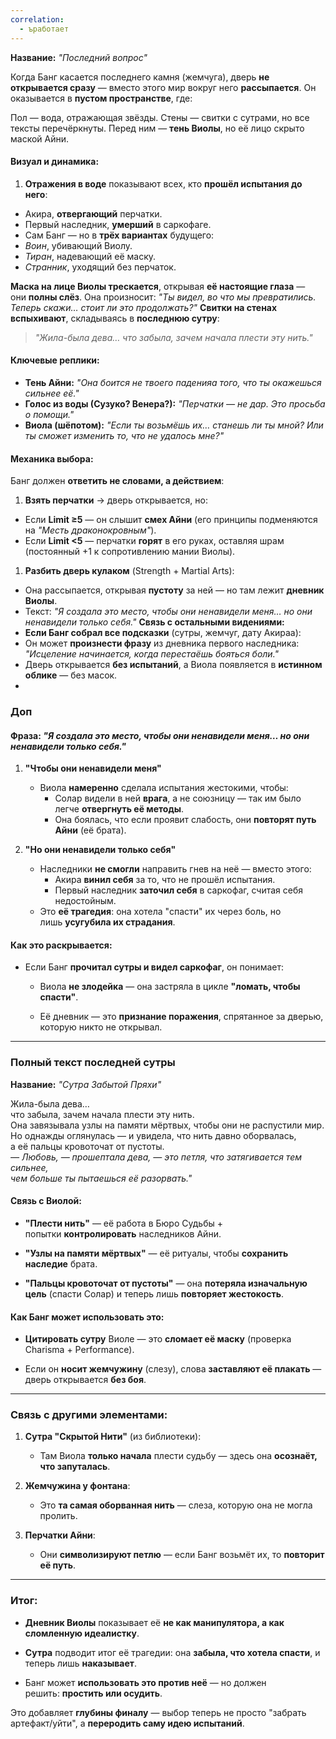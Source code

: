 ```yaml
---
correlation:
  - ъработает
---
```

**Название:** _"Последний вопрос"_

Когда Банг касается последнего камня (жемчуга), дверь **не открывается сразу** — вместо этого мир вокруг него **рассыпается**. Он оказывается в **пустом пространстве**, где:

Пол — вода, отражающая звёзды. Стены — свитки с сутрами, но все тексты перечёркнуты. Перед ним — **тень Виолы**, но её лицо скрыто маской Айни.
#### **Визуал и динамика:**
1. **Отражения в воде** показывают всех, кто **прошёл испытания до него**:
 - Акира, **отвергающий** перчатки.
 - Первый наследник, **умерший** в саркофаге.
 - Сам Банг — но в **трёх вариантах** будущего:
 - _Воин_, убивающий Виолу.
 - _Тиран_, надевающий её маску.
 - _Странник_, уходящий без перчаток.

**Маска на лице Виолы трескается**, открывая **её настоящие глаза** — они **полны слёз**. Она произносит: _"Ты видел, во что мы превратились. Теперь скажи… стоит ли это продолжать?"_
**Свитки на стенах вспыхивают**, складываясь в **последнюю сутру**: 
 > _"Жила-была дева… что забыла, зачем начала плести эту нить."_
 

#### **Ключевые реплики:**
- **Тень Айни:** _"Она боится не твоего паденияа того, что ты окажешься сильнее её."_
- **Голос из воды (Сузуко? Венера?):** _"Перчатки — не дар. Это просьба о помощи."_
- **Виола (шёпотом):** _"Если ты возьмёшь их… станешь ли ты мной? Или ты сможет изменить то, что не удалось мне?"_
 
#### **Механика выбора:**
Банг должен **ответить не словами, а действием**:
1. **Взять перчатки** → дверь открывается, но:
 - Если **Limit ≥5** — он слышит **смех Айни** (его принципы подменяются на _"Месть драконокровным"_).
 - Если **Limit <5** — перчатки **горят** в его руках, оставляя шрам (постоянный +1 к сопротивлению мании Виолы).
1. **Разбить дверь кулаком** (Strength + Martial Arts):
 - Она рассыпается, открывая **пустоту** за ней — но там лежит **дневник Виолы**.
 - Текст: _"Я создала это место, чтобы они ненавидели меня… но они ненавидели только себя."_
**Связь с остальными видениями:**
- **Если Банг собрал все подсказки** (сутры, жемчуг, дату Акираа):
 - Он может **произнести фразу** из дневника первого наследника: 
 _"Исцеление начинается, когда перестаёшь бояться боли."_
 - Дверь открывается **без испытаний**, а Виола появляется в **истинном облике** — без масок.
-
### Доп
#### **Фраза:** _"Я создала это место, чтобы они ненавидели меня… но они ненавидели только себя."_

1. **"Чтобы они ненавидели меня"**
    - Виола **намеренно** сделала испытания жестокими, чтобы:
        - Солар видели в ней **врага**, а не союзницу — так им было легче **отвергнуть её методы**.
        - Она боялась, что если проявит слабость, они **повторят путь Айни** (её брата).
            
2. **"Но они ненавидели только себя"**
    - Наследники **не смогли** направить гнев на неё — вместо этого:
        - Акира **винил себя** за то, что не прошёл испытания.
        - Первый наследник **заточил себя** в саркофаг, считая себя недостойным.
    - Это **её трагедия**: она хотела "спасти" их через боль, но лишь **усугубила их страдания**.

#### **Как это раскрывается:**

- Если Банг **прочитал сутры и видел саркофаг**, он понимает:
    
    - Виола **не злодейка** — она застряла в цикле **"ломать, чтобы спасти"**.
        
    - Её дневник — это **признание поражения**, спрятанное за дверью, которую никто не открывал.
        

---

### **Полный текст последней сутры**

**Название:** _"Сутра Забытой Пряхи"_

Жила-была дева…  
что забыла, зачем начала плести эту нить.  
Она завязывала узлы на памяти мёртвых, чтобы они не распустили мир.  
Но однажды оглянулась —  и увидела, что нить давно оборвалась,  
а её пальцы кровоточат от пустоты.  
*— Любовь, — прошептала дева, —   это петля, что затягивается тем сильнее,  
 чем больше ты пытаешься её разорвать."*

#### **Связь с Виолой:**

- **"Плести нить"** — её работа в Бюро Судьбы + попытки **контролировать** наследников Айни.
    
- **"Узлы на памяти мёртвых"** — её ритуалы, чтобы **сохранить наследие** брата.
    
- **"Пальцы кровоточат от пустоты"** — она **потеряла изначальную цель** (спасти Солар) и теперь лишь **повторяет жестокость**.
    

#### **Как Банг может использовать это:**

- **Цитировать сутру** Виоле — это **сломает её маску** (проверка Charisma + Performance).
    
- Если он **носит жемчужину** (слезу), слова **заставляют её плакать** — дверь открывается **без боя**.
    

---

### **Связь с другими элементами:**

1. **Сутра "Скрытой Нити"** (из библиотеки):
    
    - Там Виола **только начала** плести судьбу — здесь она **осознаёт, что запуталась**.
        
2. **Жемчужина у фонтана**:
    
    - Это **та самая оборванная нить** — слеза, которую она не могла пролить.
        
3. **Перчатки Айни**:
    
    - Они **символизируют петлю** — если Банг возьмёт их, то **повторит её путь**.
        

---

### **Итог:**

- **Дневник Виолы** показывает её **не как манипулятора, а как сломленную идеалистку**.
    
- **Сутра** подводит итог её трагедии: она **забыла, что хотела спасти**, и теперь лишь **наказывает**.
    
- Банг может **использовать это против неё** — но должен решить: **простить или осудить**.
    

Это добавляет **глубины финалу** — выбор теперь не просто "забрать артефакт/уйти", а **переродить саму идею испытаний**.